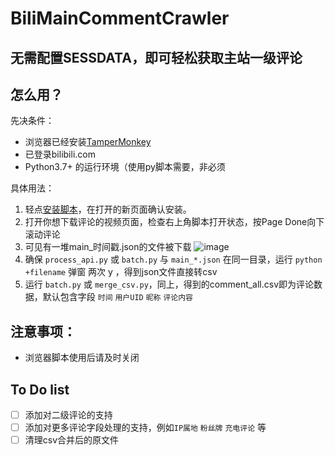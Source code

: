 # BiliMainCommentCrawler
无需配置SESSDATA，即可轻松获取主站一级评论
---
## 怎么用？
先决条件：
- 浏览器已经安装[TamperMonkey](https://tampermonkey.net)
- 已登录bilibili.com
- Python3.7+ 的运行环境（使用py脚本需要，非必须

具体用法：
1. 轻点[安装脚本](https://github.com/Sunbangyan233/BiliMainCommentCrawler/raw/refs/heads/main/browser-script.user.js)，在打开的新页面确认安装。
2. 打开你想下载评论的视频页面，检查右上角脚本打开状态，按Page Done向下滚动评论
3. 可见有一堆main_时间戳.json的文件被下载
![image](https://github.com/user-attachments/assets/4ce81069-0c21-4517-9a81-9dfe29d14b75)
4. 确保 `process_api.py` 或 `batch.py` 与 `main_*.json` 在同一目录，运行 ` python +filename `
   弹窗 两次 y ，得到json文件直接转csv
5. 运行 `batch.py` 或 `merge_csv.py`，同上，得到的comment_all.csv即为评论数据，默认包含字段 `时间` `用户UID` `昵称` `评论内容`

## 注意事项：
- 浏览器脚本使用后请及时关闭

## To Do list
- [ ] 添加对二级评论的支持
- [ ] 添加对更多评论字段处理的支持，例如`IP属地` `粉丝牌` `充电评论` 等
- [ ] 清理csv合并后的原文件

